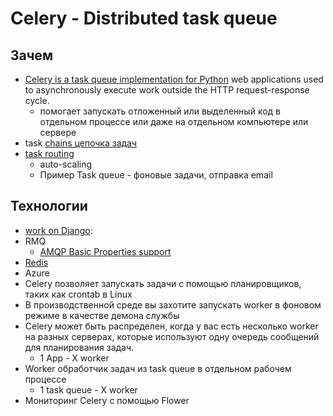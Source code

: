 # Celery - Distributed task queue

## Зачем

- [Celery is a task queue implementation for Python](https://www.caktusgroup.com/blog/2014/09/29/celery-production/) web applications used to asynchronously execute work outside the HTTP request-response cycle.
  - помогает запускать отложенный или выделенный код в отдельном процессе или даже на отдельном компьютере или сервере
- task [chains цепочка задач](../../arch/pattern/chainofresp.md)
- [task routing](http://celery.readthedocs.org/en/latest/userguide/routing.html)
  - auto-scaling
  - Пример Task queue - фоновые задачи, отправка email

## Технологии

- [work on Django](https://webdevblog.ru/python-celery/amp/):
- RMQ
  - [AMQP Basic Properties support](https://docs.celeryq.dev/en/v5.2.7/userguide/tasks.html#:~:text=to%20(queue%20name).-,correlation_id,-Usually%20the%20same)
- [Redis](../redis.md)
- Azure
- Celery позволяет запускать задачи с помощью планировщиков, таких как crontab в Linux
- В производственной среде вы захотите запускать worker в фоновом режиме в качестве демона службы
- Celery может быть распределен, когда у вас есть несколько worker на разных серверах, которые используют одну очередь сообщений для планирования задач.
  - 1 App - X worker
- Worker обработчик задач из task queue в отдельном рабочем процессе
  - 1 task queue - X worker
- Мониторинг Celery с помощью Flower
